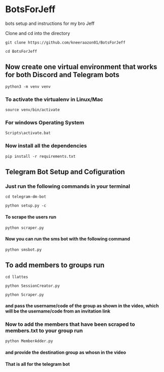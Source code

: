 # BotsForJeff

bots setup and instructions for  my bro Jeff

Clone and cd into the directory

```
git clone https://github.com/kneeraazon01/BotsForJeff
```

```
cd BotsForJeff
```

## Now create one virtual environment that works for both Discord and Telegram bots

```
python3 -m venv venv
```

### To activate the virtualenv in Linux/Mac

```
source venv/bin/activate
```

### For windows Operating System

```
Scripts\activate.bat
```

### Now install all the dependencies

```
pip install -r requirements.txt
```

## Telegram Bot Setup and Cofiguration

### Just run the following commands in your terminal

```
cd telegram-dm-bot
```

```
python setup.py -c
```

#### To scrape the users run

```
python scraper.py
```

#### Now you can run the sms bot with the following command

```
python smsbot.py
```

## To add members to groups run

```
cd llattes
```

```
python SessionCreator.py
```

```
python Scraper.py 
```

#### and pass the username/code of the group as shown in the video, which will be the username/code from an invitation link

### Now to add the members that have been scraped to members.txt to your group run

```
python MemberAdder.py
```

#### and provide the destination group as whosn in the video

#### That is all for the telegram bot
